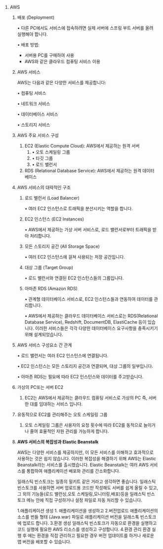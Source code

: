 1. AWS
    1. 배포 (Deployment)

        • 다른 PC에서도 서비스에 접속하려면 실제 서버에 스프링 부트 서버를 올려 실행해야 합니다.

        • 배포 방법:
          - 서버용 PC를 구매하여 사용
          - AWS와 같은 클라우드 컴퓨팅 서비스 이용

    2. AWS 서비스

        AWS는 다음과 같은 다양한 서비스를 제공합니다:

        • 컴퓨팅 서비스

        • 네트워크 서비스

        • 데이터베이스 서비스

        • 스토리지 서비스

    3. AWS 주요 서비스 구성
        1. EC2 (Elastic Compute Cloud): AWS에서 제공하는 원격 서버
            1. • 오토 스케일링 그룹
            2. • 타깃 그룹
            3. • 로드 밸런서
        2. RDS (Relational Database Service): AWS에서 제공하는 원격 데이터베이스
    4. AWS 서비스의 대략적인 구조
        1. 로드 밸런서 (Load Balancer)

            • 여러 EC2 인스턴스로 트래픽을 분산시키는 역할을 합니다.

        2. EC2 인스턴스 (EC2 Instances)

            • AWS에서 제공하는 가상 서버 서비스로, 로드 밸런서로부터 트래픽을 받아 처리합니다.

        3. 모든 스토리지 공간 (All Storage Space)

            • 여러 EC2 인스턴스에 걸쳐 사용되는 저장 공간입니다.

        4. 대상 그룹 (Target Group)

            • 로드 밸런서와 연결된 EC2 인스턴스들의 그룹입니다.

        5. 아마존 RDS (Amazon RDS)

            • 관계형 데이터베이스 서비스로, EC2 인스턴스들과 연동하여 데이터를 관리합니다.

            • AWS에서 제공하는 클라우드 데이터베이스 서비스로는 RDS(Relational Database Service), Redshift, DocumentDB, ElastiCache 등이 있습니다. 이러한 서비스들은 각각 다양한 데이터베이스 요구사항을 충족시키기 위해 설계되었습니다.

    5. AWS 서비스 구성요소 간 관계

        • 로드 밸런서는 여러 EC2 인스턴스에 연결됩니다.

        • EC2 인스턴스는 모든 스토리지 공간과 연결되며, 대상 그룹의 일부입니다.

        • 아마존 RDS는 필요에 따라 EC2 인스턴스와 데이터를 주고받습니다.

    6. 가상의 PC또는 서버 EC2
        1. EC2는 AWS에서 제공하는 클라우드 컴퓨팅 서비스로 가상의 PC 즉, 서버 한 대를 임대하는 서비스 입니다.
    7. 유동적으로 EC2를 관리해주는 오토 스케일링 그룹
        1. 오토 스케일링 그룹은 사용자의 요청 횟수에 따라 EC2를 동적으로 늘이거나 줄여 효율적인 자원 관리를 가능하게 합니다.
    8. **AWS 서비스의 복잡성과 Elastic Beanstalk**

        AWS는 다양한 서비스를 제공하지만, 이 모든 서비스를 이해하고 효과적으로 사용하는 것은 쉽지 않습니다. 이러한 복잡성을 해결하기 위해 AWS는 Elastic Beanstalk라는 서비스를 출시했습니다. Elastic Beanstalk는 여러 AWS 서비스를 통합하여 애플리케이션 배포와 관리를 간소화합니다.

        일래스틱 빈스토크는 일종의 밀키트 같은 거라고 생각하면 좋습니다. 일래스틱 빈스토크를 사용하면 서버 업로드용 코드만 작성해도 서버를 쉽게 올릴 수 있고, 그 외의 기능들(로드 밸런싱,오토 스케일링,모니터링,배포)등을 일래스틱 빈스토크 메뉴 안에 직접 구성하거나 설정 파일로 자동 처리할 수 있습니다.

        1.애플리케이션 생성
            1. 애플리케이션을 생성하고
        2.버전업로드
            애플리케이션의 소스를 번들 형태 (Java.war) 파일로 애플리케이션 버전을 일래스톡 빈스토크에 업로드 합니다.
        3.환경 생성
            일래스틱 빈스토크가 자동으로 환경을 실행하고 코드 실행에 필요한 AWS 리소스를 생성하고 구성합니다.
        4.환경 관리
            환경 실행 후 에는 환경을 직접 관리하고 필요한 경우 버전 업데이트를 하거나 새로운 앱 버전을 배포할 수 있습니다.


